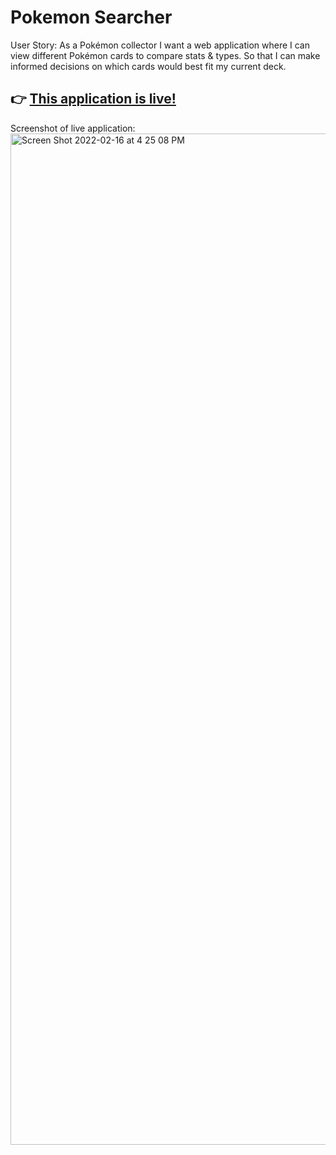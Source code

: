 # Pokemon Searcher
User Story:
As a Pokémon collector
I want a web application where I can view different Pokémon cards to compare stats & types.
So that I can make informed decisions on which cards would best fit my current deck.
## 👉 [This application is live!](https://hculv.github.io/Project1/)


Screenshot of live application:
<img width="1618" alt="Screen Shot 2022-02-16 at 4 25 08 PM" src="https://user-images.githubusercontent.com/95580453/154359754-3a0ac4dc-86e3-45a7-80a8-c24e1a7409a9.png">
